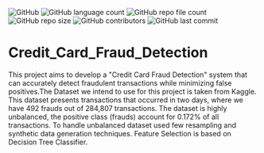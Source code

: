 ![GitHub](https://img.shields.io/github/license/psvkaushik/Credit_Card_Fraud_Detection?style=plastic) ![GitHub language count](https://img.shields.io/github/languages/count/psvkaushik/Credit_Card_Fraud_Detection?style=plastic) ![GitHub repo file count](https://img.shields.io/github/directory-file-count/psvkaushik/Credit_Card_Fraud_Detection?style=plastic) ![GitHub repo size](https://img.shields.io/github/repo-size/psvkaushik/Credit_Card_Fraud_Detection?style=plastic)
![GitHub contributors](https://img.shields.io/github/contributors/psvkaushik/Credit_Card_Fraud_Detection?color=brightgreen&style=plastic) ![GitHub last commit](https://img.shields.io/github/last-commit/psvkaushik/Credit_Card_Fraud_Detection?style=plastic)







# Credit_Card_Fraud_Detection

This project aims to develop a "Credit Card Fraud Detection" system that can accurately detect fraudulent transactions while minimizing false positives.The Dataset we intend to use for this project is taken from Kaggle. This dataset presents transactions that occurred in two days, where we have 492 frauds out of 284,807 transactions. The dataset is highly unbalanced, the positive class (frauds) account for 0.172% of all transactions. To handle unbalanced dataset used few resampling and synthetic data generation techniques. Feature Selection is based on Decision Tree Classifier.



